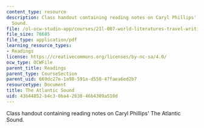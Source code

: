 ```yaml
---
content_type: resource
description: Class handout containing reading notes on Caryl Phillips' The Atlantic
  Sound.
file: /ol-ocw-studio-app/courses/21l-007-world-literatures-travel-writing-fall-2008/43b44852b4c30ba4263846b4389a510d_the_atlant_sound.pdf
file_size: 76685
file_type: application/pdf
learning_resource_types:
- Readings
license: https://creativecommons.org/licenses/by-nc-sa/4.0/
ocw_type: OCWFile
parent_title: Readings
parent_type: CourseSection
parent_uid: 669dc27e-1a98-591a-d550-47faea6ed2b7
resourcetype: Document
title: The Atlantic Sound
uid: 43b44852-b4c3-0ba4-2638-46b4389a510d
---
```

Class handout containing reading notes on Caryl Phillips' The Atlantic Sound.